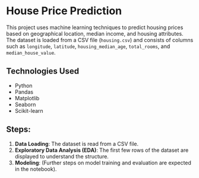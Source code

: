 # House Price Prediction

This project uses machine learning techniques to predict housing prices based on geographical location, median income, and housing attributes. The dataset is loaded from a CSV file (`housing.csv`) and consists of columns such as `longitude`, `latitude`, `housing_median_age`, `total_rooms`, and `median_house_value`.

## Technologies Used
- Python
- Pandas
- Matplotlib
- Seaborn
- Scikit-learn

## Steps:
1. **Data Loading**: The dataset is read from a CSV file.
2. **Exploratory Data Analysis (EDA)**: The first few rows of the dataset are displayed to understand the structure.
3. **Modeling**: (Further steps on model training and evaluation are expected in the notebook).


